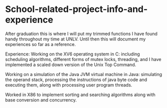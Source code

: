 # School-related-project-info-and-experience

After graduation this is where I will put my trimmed functions I have found handy throughout my time at UNLV.
Until then this will document my experiences so far as a reference.

Experience:
Working on the XV6 operating system in C: including scheduling algorithms, different forms of mutex locks, threading, and I have implemented a scaled down version of the Unix Top Command.

Working on a simulation of the Java JVM virtual machine in Java: simulating the operand stack, processing the instructions of java byte code and executing them, along with processing user program threads.

Worked in X86 to implement sorting and searching algorithms along with base conversion and concurrency.
